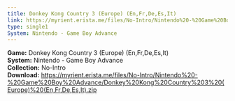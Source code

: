 ```yaml
---
title: Donkey Kong Country 3 (Europe) (En,Fr,De,Es,It)
link: https://myrient.erista.me/files/No-Intro/Nintendo%20-%20Game%20Boy%20Advance/Donkey%20Kong%20Country%203%20(Europe)%20(En,Fr,De,Es,It).zip
type: single1
System: Nintendo - Game Boy Advance
---
```

<b>Game:</b> Donkey Kong Country 3 (Europe) (En,Fr,De,Es,It)<br>
<b>System:</b> Nintendo - Game Boy Advance<br>
<b>Collection:</b> No-Intro<br>
<b>Download:</b> https://myrient.erista.me/files/No-Intro/Nintendo%20-%20Game%20Boy%20Advance/Donkey%20Kong%20Country%203%20(Europe)%20(En,Fr,De,Es,It).zip